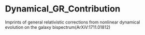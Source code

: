 # Dynamical_GR_Contribution
Imprints of general relativistic corrections from nonlinear dynamical evolution on the galaxy bispectrum(ArXiV:1711.01812)

